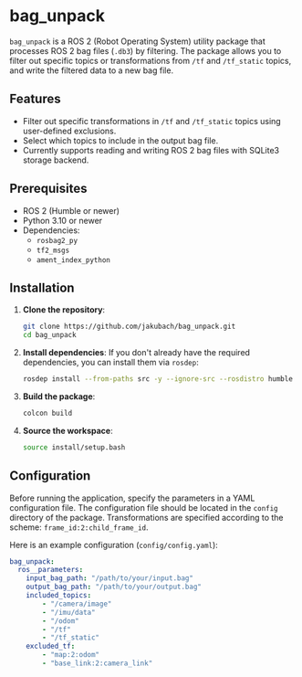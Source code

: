 # bag_unpack

`bag_unpack` is a ROS 2 (Robot Operating System) utility package that processes ROS 2 bag files (`.db3`) by filtering. The package allows you to filter out specific topics or transformations from `/tf` and `/tf_static` topics, and write the filtered data to a new bag file.

## Features

- Filter out specific transformations in `/tf` and `/tf_static` topics using user-defined exclusions.
- Select which topics to include in the output bag file.
- Currently supports reading and writing ROS 2 bag files with SQLite3 storage backend.

## Prerequisites

- ROS 2 (Humble or newer)
- Python 3.10 or newer
- Dependencies:
  - `rosbag2_py`
  - `tf2_msgs`
  - `ament_index_python`

## Installation

1. **Clone the repository**:
    ```bash
    git clone https://github.com/jakubach/bag_unpack.git
    cd bag_unpack
    ```

2. **Install dependencies**:
    If you don't already have the required dependencies, you can install them via `rosdep`:
    ```bash
    rosdep install --from-paths src -y --ignore-src --rosdistro humble
    ```

3. **Build the package**:
    ```bash
    colcon build
    ```

4. **Source the workspace**:
    ```bash
    source install/setup.bash
    ```

## Configuration

Before running the application, specify the parameters in a YAML configuration file. The configuration file should be located in the `config` directory of the package. Transformations are specified according to the scheme: `frame_id:2:child_frame_id`.

Here is an example configuration (`config/config.yaml`):

```yaml
bag_unpack:
  ros__parameters:
    input_bag_path: "/path/to/your/input.bag"
    output_bag_path: "/path/to/your/output.bag"
    included_topics:
        - "/camera/image"
        - "/imu/data"
        - "/odom"
        - "/tf"
        - "/tf_static"
    excluded_tf:
        - "map:2:odom"
        - "base_link:2:camera_link"

